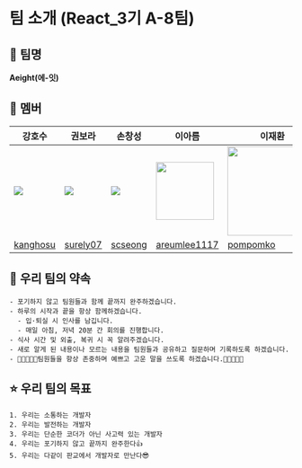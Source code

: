 # 팀 소개 (React_3기 A-8팀)

## 🎉 팀명

**Aeight(에-잇)**

## 👥 멤버

| 강호수                                                       | 권보라                                                        | 손창성                                                       | 이아름                                                                                           | 이재환                                                                                           |
| --------------------------------------------------------- | ---------------------------------------------------------- | --------------------------------------------------------- | --------------------------------------------------------------------------------------------- | --------------------------------------------------------------------------------------------- |
| ![](https://avatars.githubusercontent.com/u/60142673?v=4) | ![](https://avatars.githubusercontent.com/u/147504785?v=4) | ![](https://avatars.githubusercontent.com/u/82589401?v=4) | <img src="https://avatars.githubusercontent.com/u/147472852?v=4" title="" alt="" width="103"> | <img title="" src="https://avatars.githubusercontent.com/u/147577890?v=4" alt="" width="159"> |
| [kanghosu](https://github.com/kanghosu)                   | [surely07](https://github.com/surely07)                    | [scseong](https://github.com/scseong)                     | [areumlee1117](https://github.com/areumlee1117)                                               | [pompomko](https://github.com/pompomko)                                                       |

## 🙋 우리 팀의 약속

```
- 포기하지 않고 팀원들과 함께 끝까지 완주하겠습니다.
- 하루의 시작과 끝을 항상 함께하겠습니다.
  - 입·퇴실 시 인사를 남깁니다.
  - 매일 아침, 저녁 20분 간 회의를 진행합니다.
- 식사 시간 및 외출, 복귀 시 꼭 알려주겠습니다.
- 새로 알게 된 내용이나 모르는 내용을 팀원들과 공유하고 질문하며 기록하도록 하겠습니다.
- 🌈💕🌱🌷✨팀원들을 항상 존중하며 예쁘고 고운 말을 쓰도록 하겠습니다.🦄🌸💖🌼💐
```

## ⭐ 우리 팀의 목표

```
1. 우리는 소통하는 개발자
2. 우리는 발전하는 개발자
3. 우리는 단순한 코더가 아닌 사고력 있는 개발자
4. 우리는 포기하지 않고 끝까지 완주한다👍
5. 우리는 다같이 판교에서 개발자로 만난다😎
```


